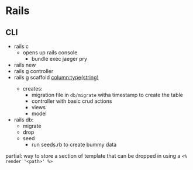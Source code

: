 # Rails

## CLI

* rails c
  * opens up rails console
    * bundle exec jaeger pry
* rails new <project name>
* rails g controller <name> <actions>
* rails g scaffold <name> <column:type(string)>
  * creates:
    * migration file in `db/migrate` witha  timestamp to create the table
    * controller with basic crud actions
    * views
    * model
* rails db:
  * migrate
  * drop
  * seed
    * run seeds.rb to create bummy data

partial: way to store a section of template that can be dropped in using a `<% render '<path>' %>`